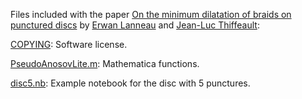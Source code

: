 Files included with the paper [On the minimum dilatation of braids on
punctured discs][1] by [Erwan Lanneau][2] and [Jean-Luc Thiffeault][2]:

[COPYING](COPYING): Software license.

[PseudoAnosovLite.m](PseudoAnosovLite.m): Mathematica functions.

[disc5.nb](disc5.nb): Example notebook for the disc with 5 punctures.

[1]: https://arxiv.org/abs/0905.1302
[2]: https://www-fourier.ujf-grenoble.fr/~lanneau/
[3]: http://www.math.wisc.edu/~jeanluc/
